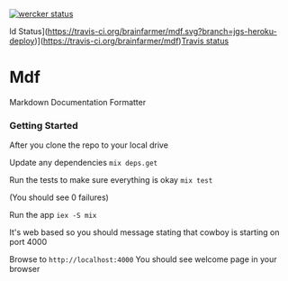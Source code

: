 [![wercker status](https://app.wercker.com/status/7b94119993c0b6042ecadb8911be941c/m "wercker status")](https://app.wercker.com/project/bykey/7b94119993c0b6042ecadb8911be941c)

ld Status](https://travis-ci.org/brainfarmer/mdf.svg?branch=jgs-heroku-deploy)](https://travis-ci.org/brainfarmer/mdf)[Travis status](https://travis-ci.org/brainfarmer/mdf.svg?branch=jgs-heroku-deploy)

Mdf
===

Markdown Documentation Formatter

### Getting Started

After you clone the repo to your local drive

Update any dependencies
`mix deps.get`

Run the tests to make sure everything is okay
`mix test`

(You should see 0 failures)

Run the app 
`iex -S mix`

It's web based so you should message stating that cowboy is starting on port
4000

Browse to `http://localhost:4000`
You should see welcome page in your browser
